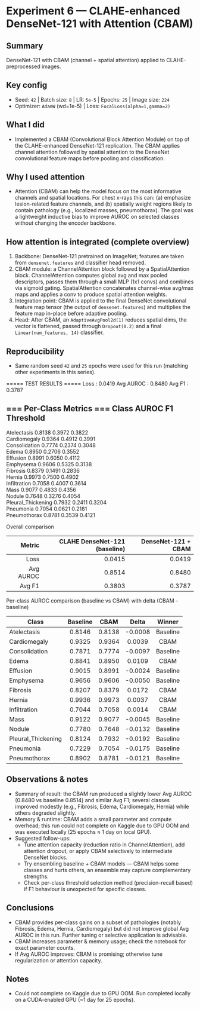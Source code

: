 # Experiment 6 — CLAHE-enhanced DenseNet-121 with Attention (CBAM)

Summary
-------
DenseNet-121 with CBAM (channel + spatial attention) applied to CLAHE-preprocessed images. 

Key config
----------
- Seed: `42` | Batch size: `8` | LR: `5e-5` | Epochs: `25` | Image size: `224`
- Optimizer: `AdamW` (wd=1e-5) | Loss: `FocalLoss(alpha=1,gamma=2)`

What I did
----------
- Implemented a CBAM (Convolutional Block Attention Module) on top of the CLAHE-enhanced DenseNet-121 replication. The CBAM applies channel attention followed by spatial attention to the DenseNet convolutional feature maps before pooling and classification.

Why I used attention
--------------------
- Attention (CBAM) can help the model focus on the most informative channels and spatial locations. For chest x-rays this can: (a) emphasize lesion-related feature channels, and (b) spatially weight regions likely to contain pathology (e.g., localized masses, pneumothorax). The goal was a lightweight inductive bias to improve AUROC on selected classes without changing the encoder backbone.

How attention is integrated (complete overview)
----------------------------------------------
1. Backbone: DenseNet-121 pretrained on ImageNet; features are taken from `densenet.features` and classifier head removed.
2. CBAM module: a ChannelAttention block followed by a SpatialAttention block. ChannelAttention computes global avg and max pooled descriptors, passes them through a small MLP (1x1 convs) and combines via sigmoid gating. SpatialAttention concatenates channel-wise avg/max maps and applies a conv to produce spatial attention weights.
3. Integration point: CBAM is applied to the final DenseNet convolutional feature map tensor (the output of `densenet.features`) and multiplies the feature map in-place before adaptive pooling.
4. Head: After CBAM, an `AdaptiveAvgPool2d(1)` reduces spatial dims, the vector is flattened, passed through `Dropout(0.2)` and a final `Linear(num_features, 14)` classifier.

Reproducibility
---------------
- Same random seed `42` and `25` epochs were used for this run (matching other experiments in this series).

===== TEST RESULTS =====
Loss      : 0.0419
Avg AUROC : 0.8480
Avg F1    : 0.3787

=== Per-Class Metrics ===
Class                AUROC      F1         Threshold 
-------------------------------------------------------
Atelectasis          0.8138     0.3972     0.3822    
Cardiomegaly         0.9364     0.4912     0.3991    
Consolidation        0.7774     0.2374     0.3048    
Edema                0.8950     0.2706     0.3552    
Effusion             0.8991     0.6050     0.4112    
Emphysema            0.9606     0.5325     0.3138    
Fibrosis             0.8379     0.1491     0.2836    
Hernia               0.9973     0.7500     0.4902    
Infiltration         0.7058     0.4007     0.3614    
Mass                 0.9077     0.4833     0.4356    
Nodule               0.7648     0.3276     0.4054    
Pleural_Thickening   0.7932     0.2411     0.3204    
Pneumonia            0.7054     0.0621     0.2181    
Pneumothorax         0.8781     0.3539     0.4121   

Overall comparison

| Metric    | CLAHE DenseNet-121 (baseline) | DenseNet-121 + CBAM |
|----------:|-------------------------------:|--------------------:|
| Loss      | 0.0415                         | 0.0419              |
| Avg AUROC | 0.8514                         | 0.8480              |
| Avg F1    | 0.3803                         | 0.3787              |

Per-class AUROC comparison (baseline vs CBAM) with delta (CBAM - baseline)

| Class                | Baseline | CBAM   | Delta   | Winner |
|----------------------|:--------:|:------:|:-------:|:------:|
| Atelectasis          | 0.8146   | 0.8138 | -0.0008 | Baseline |
| Cardiomegaly         | 0.9325   | 0.9364 |  0.0039 | CBAM |
| Consolidation        | 0.7871   | 0.7774 | -0.0097 | Baseline |
| Edema                | 0.8841   | 0.8950 |  0.0109 | CBAM |
| Effusion             | 0.9015   | 0.8991 | -0.0024 | Baseline |
| Emphysema            | 0.9656   | 0.9606 | -0.0050 | Baseline |
| Fibrosis             | 0.8207   | 0.8379 |  0.0172 | CBAM |
| Hernia               | 0.9936   | 0.9973 |  0.0037 | CBAM |
| Infiltration         | 0.7044   | 0.7058 |  0.0014 | CBAM |
| Mass                 | 0.9122   | 0.9077 | -0.0045 | Baseline |
| Nodule               | 0.7780   | 0.7648 | -0.0132 | Baseline |
| Pleural_Thickening   | 0.8124   | 0.7932 | -0.0192 | Baseline |
| Pneumonia            | 0.7229   | 0.7054 | -0.0175 | Baseline |
| Pneumothorax         | 0.8902   | 0.8781 | -0.0121 | Baseline |

Observations & notes
---------------------
- Summary of result: the CBAM run produced a slightly lower Avg AUROC (0.8480 vs baseline 0.8514) and similar Avg F1; several classes improved modestly (e.g., Fibrosis, Edema, Cardiomegaly, Hernia) while others degraded slightly.
- Memory & runtime: CBAM adds a small parameter and compute overhead; this run could not complete on Kaggle due to GPU OOM and was executed locally (25 epochs ≈ 1 day on local GPU).
- Suggested follow-ups:
	- Tune attention capacity (reduction ratio in ChannelAttention), add attention dropout, or apply CBAM selectively to intermediate DenseNet blocks.
	- Try ensembling baseline + CBAM models — CBAM helps some classes and hurts others, an ensemble may capture complementary strengths.
	- Check per-class threshold selection method (precision-recall based) if F1 behaviour is unexpected for specific classes.

Conclusions
-----------
- CBAM provides per-class gains on a subset of pathologies (notably Fibrosis, Edema, Hernia, Cardiomegaly) but did not improve global Avg AUROC in this run. Further tuning or selective application is advisable.
- CBAM increases parameter & memory usage; check the notebook for exact parameter counts.
- If Avg AUROC improves: CBAM is promising; otherwise tune regularization or attention capacity.

Notes
-----
- Could not complete on Kaggle due to GPU OOM. Run completed locally on a CUDA-enabled GPU (~1 day for 25 epochs).
